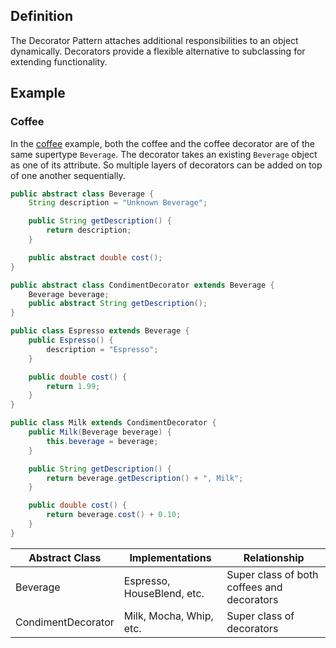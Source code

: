 ## Definition 
The Decorator Pattern attaches additional responsibilities 
to an object dynamically. Decorators provide a flexible 
alternative to subclassing for extending functionality.

## Example

### Coffee
In the [coffee](../head-first-design-patterns/src/main/java/headfirst/designpatterns/decorator/starbuzz)
example, both the coffee and the coffee
decorator are of the same supertype `Beverage`. The decorator 
takes an existing `Beverage` object as one of its attribute. 
So multiple layers of decorators can be added on top of one 
another sequentially. 

```java
public abstract class Beverage {
    String description = "Unknown Beverage";

    public String getDescription() {
        return description;
    }

    public abstract double cost();
}

public abstract class CondimentDecorator extends Beverage {
    Beverage beverage;
    public abstract String getDescription();
}

public class Espresso extends Beverage {
    public Espresso() {
        description = "Espresso";
    }

    public double cost() {
        return 1.99;
    }
}

public class Milk extends CondimentDecorator {
    public Milk(Beverage beverage) {
        this.beverage = beverage;
    }

    public String getDescription() {
        return beverage.getDescription() + ", Milk";
    }

    public double cost() {
        return beverage.cost() + 0.10;
    }
}
```

| Abstract Class | Implementations | Relationship |
| -------------- | --------------- | ------------ |
| Beverage  | Espresso, HouseBlend, etc. | Super class of both coffees and decorators |
| CondimentDecorator | Milk, Mocha, Whip, etc. | Super class of decorators | 
